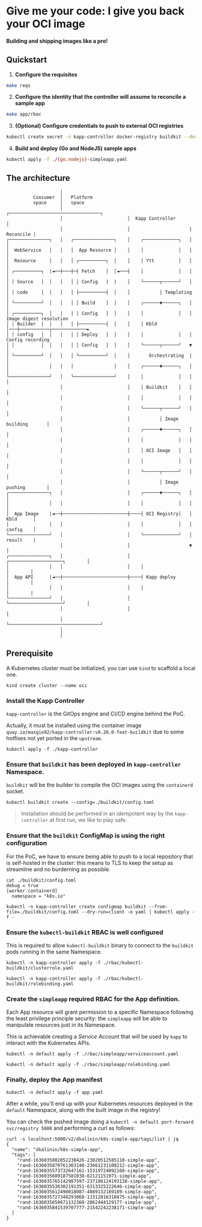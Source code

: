 # Give me your code: I give you back your OCI image

#### Building and shipping images like a pro!

## Quickstart

1. **Configure the requisites**

```sh
make reqs
```

2. **Configure the identity that the controller will assume to reconcile a sample app**

```sh
make app/rbac
```

3. **(Optional) Configure credentials to push to external OCI registries**

```sh
kubectl create secret -n kapp-controller docker-registry buildkit --docker-server=<Registry URL> --docker-username=<Registry username> --docker-password=<Registry password>
```

4. **Build and deploy (Go and NodeJS) sample apps**

```sh
kubectl apply -f ./{go,nodejs}-simpleapp.yaml
```

## The architecture

```
                    │
          Consumer  │   Platform
          space     │   space
                    │                        ┌──────────────────────────────────┐
                    │                        │  Kapp Controller                 │
                    │                        │                      | Reconcile |
┌───────────────┐   │   ┌───────────────┐    │    ┌─────────────┐   │           │
│  WebService   │   │   │  App Resource │    │    │             │   │           │
│  Resource     │   │   │ ┌──────────┐  │    │    │ Ytt         │   │           │
│ ┌──────────┐  |◄──┼───┼─┤ Fetch    │  │◄───┤    │             │   │           │
│ │ Source   │  │   │   │ │ Config   |  |    │    └──────┬──────┘   │           │
│ │ code     │  │   │   │ ├──────────┤  │    │           │ Templating           │
│ └──────────┘  │   │   │ │ Build    │  │    │    ┌──────▼──────┐   │           │
│ ┌──────────┐  │   |   | | Config   │  │    │    │             │   │ Image digest resolution
│ │ Builder  │  │   │   │ ├──────────┤  │    │    │ Kbld        │───┼───────────┬─────────────►
│ │ config   │  │   │   │ │ Deploy   │  │    │    │             │   │ Config recording
│ │          │  │   │   │ │ Config   │  │    │    └──────┬──────┘   ▼           │
│ └──────────┘  │   │   │ └──────────┘  │    │       Orchestrating  |           |
│               │   │   │               │    │    ┌──────▼──────┐   │           │
└───────────────┘   │   └───────────────┘    │    │             │   │           │
                    │                        │    │ Buildkit    │   │           │
                    │                        │    │             │   │           │
                    │                        │    └──────┬──────┘   │           │
                    │                        │           │ Image building       │
                    │                        │    ┌──────▼──────┐   │           │
                    │                        │    │             │   │           │
                    │                        │    │ OCI Image   │   │           │
                    │                        │    │             │   │           │
                    │                        │    └──────┬──────┘   │           │
                    │                        │           │ Image pushing        │
┌───────────────┐   │                        │    ┌──────▼──────┐   │           │
│               │   │                        │    │             │   │           │
│  App Image    |◄──┼────────────────────────┼────┤ OCI Registry│   │ Kbld      │
│               │   │                        │    │             │   │ config    │
└───────────────┘   │                        │    └─────────────┘   │ result    |
                    │                        │                      ▼           │
┌───────────────┐   │                        │    ┌────────────────────┐        │
│               │   │                        │    │                    |        │
│  App API      |◄──┼────────────────────────┼────┤ Kapp deploy        |        |
│               │   │                        │    │                    |        |
└───────────────┘   │                        │    └────────────────────┘        │
                    │                        │                                  │
                    │                        └──────────────────────────────────┘
                    │
                    │
```

## Prerequisite

A Kubernetes cluster must be initialized, you can use `kind` to scaffold a local one.

```
kind create cluster --name oci
```

### Install the Kapp Controller

`kapp-controller` is the GitOps engine and CI/CD engine behind the PoC.

Actually, it must be installed using the container image `quay.io/maxgio92/kapp-controller:v0.20.0-feat-buildkit` due to some hotfixes not yet ported in the `upstream`.

```shell
kubectl apply -f ./kapp-controller
```

### Ensure that `buildkit` has been deployed in `kapp-controller` Namespace.

`buildkit` will be the builder to compile the OCI images using the `containerd` socket.

```shell
kubectl buildkit create --config=./buildkit/config.toml
```

> Installation should be performed in an idempotent way by the `kapp-controller` at first run, we like to play safe.

### Ensure that the `buildkit` ConfigMap is using the right configuration

For the PoC, we have to ensure being able to push to a local repository that is self-hosted in the cluster: this means to TLS to keep the setup as streamline and no burderning as possible.

```shell
cat ./buildkit/config.toml
debug = true
[worker.containerd]
  namespace = "k8s.io"
```

```shell
kubectl -n kapp-controller create configmap buildkit --from-file=./buildkit/config.toml --dry-run=client -o yaml | kubectl apply -f -
```

### Ensure the `kubectl-buildkit` RBAC is well configured

This is required to allow `kubectl-buildkit` binary to connect to the `buildkit` pods running in the same Namespace.

```shell
kubectl -n kapp-controller apply -f ./rbac/kubectl-buildkit/clusterrole.yaml
```

```shell
kubectl -n kapp-controller apply -f ./rbac/kubectl-buildkit/rolebinding.yaml
```

### Create the `simpleapp` required RBAC for the App definition.

Each App resource will grant permission to a specific Namespace following the least privilege principle security: the `simpleapp` will be able to manipulate resources just in its Namespace.

This is achievable creating a _Service Account_ that will be used by `kapp` to interact with the Kubernetes APIs.

```shell
kubectl -n default apply -f ./rbac/simpleapp/serviceaccount.yaml
```

```shell
kubectl -n default apply -f ./rbac/simpleapp/rolebinding.yaml
```

### Finally, deploy the App manifest

```shell
kubectl -n default apply -f app.yaml
```

After a while, you'll end up with your Kubernetes resources deployed in the `default` Namespace, along with the built image in the registry!

You can check the pushed image doing a `kubectl -n default port-forward svc/registry 5000` and performing a curl as follows:

```
curl -s localhost:5000/v2/dkalinin/k8s-simple-app/tags/list | jq
{
  "name": "dkalinin/k8s-simple-app",
  "tags": [
    "rand-1636035802052238426-23020512585110-simple-app",
    "rand-1636035879761363148-23661231108212-simple-app",
    "rand-1636035573732647161-15319724092168-simple-app",
    "rand-1636035689187581038-62121151971-simple-app",
    "rand-1636035765142987597-237186124193138-simple-app",
    "rand-1636035536302191351-6313325222646-simple-app",
    "rand-1636035612490018087-4089132189189-simple-app",
    "rand-1636035727340293068-13312016318875-simple-app",
    "rand-1636035650671132368-2062444129177-simple-app",
    "rand-1636035841539707777-21542242238171-simple-app"
  ]
}
```
